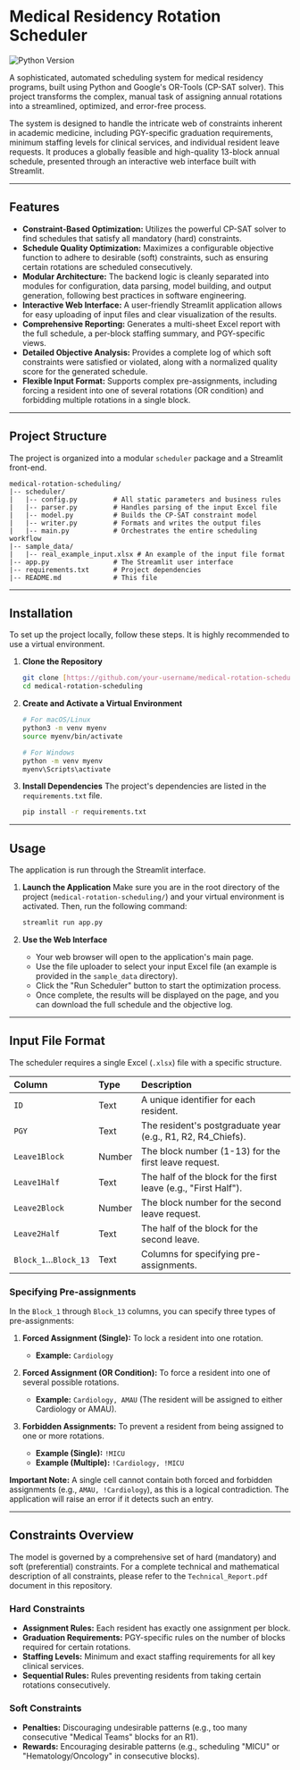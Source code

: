 # Medical Residency Rotation Scheduler

![Python Version](https://img.shields.io/badge/python-3.9+-blue.svg)

A sophisticated, automated scheduling system for medical residency programs, built using Python and Google's OR-Tools (CP-SAT solver). This project transforms the complex, manual task of assigning annual rotations into a streamlined, optimized, and error-free process.

The system is designed to handle the intricate web of constraints inherent in academic medicine, including PGY-specific graduation requirements, minimum staffing levels for clinical services, and individual resident leave requests. It produces a globally feasible and high-quality 13-block annual schedule, presented through an interactive web interface built with Streamlit.

---

## Features

-   **Constraint-Based Optimization:** Utilizes the powerful CP-SAT solver to find schedules that satisfy all mandatory (hard) constraints.
-   **Schedule Quality Optimization:** Maximizes a configurable objective function to adhere to desirable (soft) constraints, such as ensuring certain rotations are scheduled consecutively.
-   **Modular Architecture:** The backend logic is cleanly separated into modules for configuration, data parsing, model building, and output generation, following best practices in software engineering.
-   **Interactive Web Interface:** A user-friendly Streamlit application allows for easy uploading of input files and clear visualization of the results.
-   **Comprehensive Reporting:** Generates a multi-sheet Excel report with the full schedule, a per-block staffing summary, and PGY-specific views.
-   **Detailed Objective Analysis:** Provides a complete log of which soft constraints were satisfied or violated, along with a normalized quality score for the generated schedule.
-   **Flexible Input Format:** Supports complex pre-assignments, including forcing a resident into one of several rotations (OR condition) and forbidding multiple rotations in a single block.

---

## Project Structure

The project is organized into a modular `scheduler` package and a Streamlit front-end.

```
medical-rotation-scheduling/
|-- scheduler/
|   |-- config.py         # All static parameters and business rules
|   |-- parser.py         # Handles parsing of the input Excel file
|   |-- model.py          # Builds the CP-SAT constraint model
|   |-- writer.py         # Formats and writes the output files
|   |-- main.py           # Orchestrates the entire scheduling workflow
|-- sample_data/
|   |-- real_example_input.xlsx # An example of the input file format
|-- app.py                # The Streamlit user interface
|-- requirements.txt      # Project dependencies
|-- README.md             # This file
```

---

## Installation

To set up the project locally, follow these steps. It is highly recommended to use a virtual environment.

1.  **Clone the Repository**
    ```bash
    git clone [https://github.com/your-username/medical-rotation-scheduling.git](https://github.com/your-username/medical-rotation-scheduling.git)
    cd medical-rotation-scheduling
    ```

2.  **Create and Activate a Virtual Environment**
    ```bash
    # For macOS/Linux
    python3 -m venv myenv
    source myenv/bin/activate

    # For Windows
    python -m venv myenv
    myenv\Scripts\activate
    ```

3.  **Install Dependencies**
    The project's dependencies are listed in the `requirements.txt` file.
    ```bash
    pip install -r requirements.txt
    ```

---

## Usage

The application is run through the Streamlit interface.

1.  **Launch the Application**
    Make sure you are in the root directory of the project (`medical-rotation-scheduling/`) and your virtual environment is activated. Then, run the following command:
    ```bash
    streamlit run app.py
    ```

2.  **Use the Web Interface**
    -   Your web browser will open to the application's main page.
    -   Use the file uploader to select your input Excel file (an example is provided in the `sample_data` directory).
    -   Click the "Run Scheduler" button to start the optimization process.
    -   Once complete, the results will be displayed on the page, and you can download the full schedule and the objective log.

---

## Input File Format

The scheduler requires a single Excel (`.xlsx`) file with a specific structure.

| Column | Type | Description |
| :--- | :--- | :--- |
| `ID` | Text | A unique identifier for each resident. |
| `PGY` | Text | The resident's postgraduate year (e.g., R1, R2, R4_Chiefs). |
| `Leave1Block` | Number | The block number (1-13) for the first leave request. |
| `Leave1Half` | Text | The half of the block for the first leave (e.g., "First Half"). |
| `Leave2Block` | Number | The block number for the second leave request. |
| `Leave2Half` | Text | The half of the block for the second leave. |
| `Block_1`...`Block_13`| Text | Columns for specifying pre-assignments. |

### Specifying Pre-assignments

In the `Block_1` through `Block_13` columns, you can specify three types of pre-assignments:

1.  **Forced Assignment (Single):** To lock a resident into one rotation.
    -   **Example:** `Cardiology`

2.  **Forced Assignment (OR Condition):** To force a resident into one of several possible rotations.
    -   **Example:** `Cardiology, AMAU` (The resident will be assigned to either Cardiology or AMAU).

3.  **Forbidden Assignments:** To prevent a resident from being assigned to one or more rotations.
    -   **Example (Single):** `!MICU`
    -   **Example (Multiple):** `!Cardiology, !MICU`

**Important Note:** A single cell cannot contain both forced and forbidden assignments (e.g., `AMAU, !Cardiology`), as this is a logical contradiction. The application will raise an error if it detects such an entry.

---

## Constraints Overview

The model is governed by a comprehensive set of hard (mandatory) and soft (preferential) constraints. For a complete technical and mathematical description of all constraints, please refer to the `Technical_Report.pdf` document in this repository.

### Hard Constraints
-   **Assignment Rules:** Each resident has exactly one assignment per block.
-   **Graduation Requirements:** PGY-specific rules on the number of blocks required for certain rotations.
-   **Staffing Levels:** Minimum and exact staffing requirements for all key clinical services.
-   **Sequential Rules:** Rules preventing residents from taking certain rotations consecutively.

### Soft Constraints
-   **Penalties:** Discouraging undesirable patterns (e.g., too many consecutive "Medical Teams" blocks for an R1).
-   **Rewards:** Encouraging desirable patterns (e.g., scheduling "MICU" or "Hematology/Oncology" in consecutive blocks).